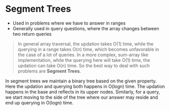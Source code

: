 # Segment Trees

- Used in problems where we have to answer in ranges
- Generally used in query questions, where the array changes between two return queries

> In general array traversal, the updation takes O(1) time, while the querying in a range takes O(n) time, which becomes unfavorable in the case of a lot of queries. In a more complex, sum-array like implementation, while the querying here will take O(1) time, the updation can take O(n) time. So the best way to deal with such problems are **Segment Trees**.

In segment trees we maintain a binary tree based on the given property. Here the updation and querying both happens in O(logn) time. The updation happens in the base and reflects in its upper nodes. Similarly, for a query, we start moving to the side of the tree where our answer may reside and end up querying in O(logn) time.
